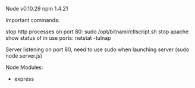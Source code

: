 Node v0.10.29
npm 1.4.21

Important commands:

stop http processes on port 80:  sudo /opt/bitnami/ctlscript.sh stop apache
show status of in use ports: netstat -tulnap

Server listening on port 80, need to use sudo when launching server (sudo node server.js)

Node Modules:

- express


